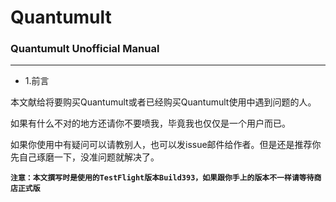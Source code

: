 # Quantumult

### Quantumult Unofficial Manual
---
*	1.前言

本文献给将要购买Quantumult或者已经购买Quantumult使用中遇到问题的人。
    
如果有什么不对的地方还请你不要喷我，毕竟我也仅仅是一个用户而已。
    
如果你使用中有疑问可以请教别人，也可以发issue邮件给作者。但是还是推荐你先自己琢磨一下，没准问题就解决了。

**`注意：本文撰写时是使用的TestFlight版本Build393，如果跟你手上的版本不一样请等待商店正式版`**
